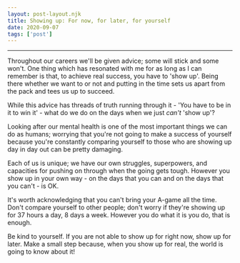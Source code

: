 ```yaml
---
layout: post-layout.njk 
title: Showing up: For now, for later, for yourself
date: 2020-09-07
tags: ['post']
---
```


*****
<!-- Excerpt Start -->
Throughout our careers we'll be given advice; some will stick and some won't. One thing which has resonated with me for as long as I can remember is that, to achieve real success, you have to 'show up'. Being there whether we want to or not and putting in the time sets us apart from the pack and tees us up to succeed.<!-- Excerpt End -->

While this advice has threads of truth running through it - 'You have to be in it to win it' - what do we do on the days when we just *can't* 'show up'?

Looking after our mental health is one of the most important things we can do as humans; worrying that you're not going to make a success of yourself because you're constantly comparing yourself to those who are showing up day in day out can be pretty damaging.

Each of us is unique; we have our own struggles, superpowers, and capacities for pushing on through when the going gets tough. However you show up in your own way - on the days that you can and on the days that you can't - is OK.

It's worth acknowledging that you can't bring your A-game all the time. Don't compare yourself to other people; don't worry if they're showing up for 37 hours a day, 8 days a week. However you do what it is you do, that is enough.

Be kind to yourself. If you are not able to show up for right now, show up for later. Make a small step because, when you show up for real, the world is going to know about it!
